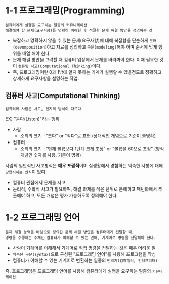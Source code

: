 # 1-1 프로그래밍(Programming)

```
컴퓨터에게 실행을 요구하는 일종의 커뮤니케이션
해결해야 할 문제(요구사항)를 명확히 이해한 후 적절한 문제 해결 방안을 정의하는 것
```

- 복잡하고 명확하지 않을 수 있는 문제(요구사항)에 대해 복잡함을 단순하게 `분해(devomposition)`하고 자료를 정리하고 `구분(modeling)`해야 하며 순서에 맞게 행위를 배열 해야 한다.
- 문제 해결 방안을 고려할 때 컴퓨터 입장에서 문제를 바라봐야 한다. 이때 필요한 것이 `컴퓨팅 사고(Computational Thinking)`이다.
- 즉, 프로그래밍이란 0과 1밖에 알지 못하는 기계가 실행할 수 있을정도로 정확하고 상세하게 요구사항을 설명하는 작업.

## 컴퓨터 사고(Computational Thinking)

```
컴퓨터와 사람은 사고, 인지의 방식이 다르다.
```
EX) "듣다(Listen)"라는 행위 
- 사람
  - 소리의 크기 : "크다" or "작다"로 표현 (상대적인 개념으로 기준이 불명확)
- 컴퓨터
  - 소리의 크기 : "현재 볼륨보다 1단계 크게 조정" or "볼륨을 60으로 조정" (양적 개념인 숫자를 사용, 기준이 명확)

사람의 일반적인 사고방식은 **매우 포괄적**이며 실생활에서 경험하는 익숙한 사항에 대해 `당연시하는 인식`이 있다.<br>

- 컴퓨터 관점에서 문제를 사고
 - 논리적, 수학적 사고가 필요하며, 해결 과제를 작은 단위로 분해하고 패턴화해서 추출해야 하고, 모든 개념은 평가 가능하도록 정의해야 한다.

# 1-2 프로그래밍 언어

```
문제 해결 능력을 바탕으로 정의된 문제 해결 방안을 컴퓨터에게 전달할 때,
명령을 수행하는 주체인 컴퓨터가 이해할 수 있는 언어, 기계어로 명령을 전달해야 한다.
```
- 사람이 기계어를 이해해서 기계어로 직접 명령을 전달하는 것은 매우 어려운 일
- `약속된 구문(syntax)`으로 구성된 "프로그래밍 언어"를 사용해 프로그램을 작성
- 컴퓨터가 이해할 수 있는 기계어로 변환하는 일종의 `번역기(컴파일러, 인터프리터)`

즉, 프로그래밍은 프로그래밍 언어를 사용해 컴퓨터에게 실행을 요구하는 일종의 `커뮤니케이션`
